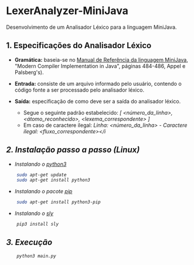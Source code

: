 # LexerAnalyzer-MiniJava
Desenvolvimento de um Analisador Léxico para a linguagem MiniJava.

## 1. Especificações do Analisador Léxico
- <b>Gramática:</b> baseia-se no [Manual de Referência da linguagem MiniJava], "Modern Compiler Implementation in Java", páginas 484-486, Appel e Palsberg's).

- <b>Entrada:</b> consiste de um arquivo informado pelo usuário, contendo o código fonte a ser processado pelo analisador léxico.

- <b>Saída:</b> especificação de como deve ser a saída do analisador léxico.
    - Segue o seguinte padrão estabelecido: <i>[ <número_da_linha>, <átomo_reconhecido>, <lexema_correspondente> ]</i> 
    - Em caso de caractere ilegal: <i>Linha: <número_da_linha> - Caractere ilegal: <fluxo_correspondente></i

## 2. Instalação passo a passo (Linux)
- Instalando o [python3]
```bash
    sudo apt-get update
    sudo apt-get install python3
```
- Instalando o pacote [pip]
```bash
    sudo apt-get install python3-pip
```
- Instalando o [sly]
```bash
    pip3 install sly 
```    

## 3. Execução
```bash
    python3 main.py
```



[Manual de Referência da linguagem MiniJava]: <http://www.cs.tufts.edu/~sguyer/classes/comp181-2006/minijava.html>
[python3]: <https://www.python.org/download/releases/3.0/>
[pip]: <https://pypi.org/project/pip/>
[sly]: <https://sly.readthedocs.io/en/latest/#>
